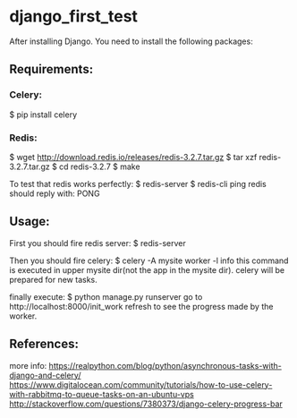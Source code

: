 # django_first_test
After installing Django. You need to install the following packages:

## Requirements:

### Celery:
  $ pip install celery

### Redis:
  $ wget http://download.redis.io/releases/redis-3.2.7.tar.gz
  $ tar xzf redis-3.2.7.tar.gz
  $ cd redis-3.2.7
  $ make
 
  To test that redis works perfectly:
  $ redis-server
  $ redis-cli ping
  redis should reply with: PONG

## Usage:
First you should fire redis server:
  $ redis-server

Then you should fire celery:
  $ celery -A mysite worker -l info
  this command is executed in upper mysite dir(not the app in the mysite dir).
  celery will be prepared for new tasks.

finally execute:
  $ python manage.py runserver
go to http://localhost:8000/init_work
refresh to see the progress made by the worker.

## References:
more info:
https://realpython.com/blog/python/asynchronous-tasks-with-django-and-celery/
https://www.digitalocean.com/community/tutorials/how-to-use-celery-with-rabbitmq-to-queue-tasks-on-an-ubuntu-vps
http://stackoverflow.com/questions/7380373/django-celery-progress-bar

